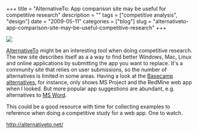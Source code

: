 +++
title = "AlternativeTo: App comparison site may be useful for competitive research"
description = ""
tags = ["competitive analysis", "design"]
date = "2009-05-11"
categories = ["blog"]
slug = "alternativeto-app-comparison-site-may-be-useful-competitive-research"
+++



  <div class="notebook-screenshot"><a href="http://alternativeto.net/"><img src="//media.konigi.com/bluga/wt4a083313cd9f9.jpg"/></a></div><p><a href="http://alternativeto.net/">AlternativeTo</a> might be an interesting tool when doing competitive research. The new site describes itself as a a way to find better Windows, Mac, Linux and online applications by submitting the app you want to replace. It's a community site that relies on user submissions, so the number of alternatives is limited in some areas. Having a look at the <a href="http://alternativeto.net/desktop/basecamp/">Basecamp alternatives</a>, for instance, only shows MS Project and the RedMine web app when I looked. But more popular app suggestions are abundant, e.g. alternatives to <a href="http://alternativeto.net/SearchResult.aspx?profile=software&amp;search=word">MS Word</a>. </p>
<p>This could be a good resource with time for collecting examples to reference when doing a competitive study for a web app. One to watch.</p>
    
  <a href="http://alternativeto.net/">http://alternativeto.net/</a>
